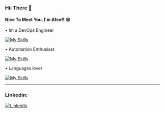 ### Hii There 👋
#### Nice To Meet You. I'm Afeef! 😎

• Im a DevOps Engineer

[![My Skills](https://skillicons.dev/icons?i=aws,docker,kubernetes)](https://skillicons.dev)

• Automation Enthusiast

[![My Skills](https://skillicons.dev/icons?i=linux,bash,python,git,jenkins)](https://skillicons.dev)

• Languages lover

[![My Skills](https://skillicons.dev/icons?i=python,js)](https://skillicons.dev)

---------------------------------------------------------------------------------------------------------------------------------------------------------

<h3>Linkedin:</h3>

<p><a href="https://www.linkedin.com/in/afeefaz" target="_blank"><img alt="LinkedIn" src="https://img.shields.io/badge/linkedin-%230077B5.svg?&style=for-the-badge&logo=linkedin&logoColor=white" /></p>
